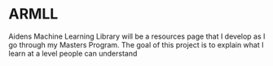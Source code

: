 # ARMLL
Aidens Machine Learning Library will be a resources page that I develop as I go through my Masters Program. The goal of this project is to explain what I learn at a level people can understand
